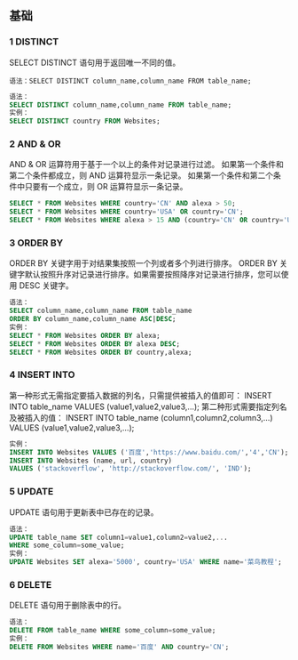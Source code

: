 ## 基础

### 1 DISTINCT

SELECT DISTINCT 语句用于返回唯一不同的值。

```
语法：SELECT DISTINCT column_name,column_name FROM table_name;
```

```sql
语法：
SELECT DISTINCT column_name,column_name FROM table_name;
实例：
SELECT DISTINCT country FROM Websites;
```



### 2 AND & OR

AND & OR 运算符用于基于一个以上的条件对记录进行过滤。
如果第一个条件和第二个条件都成立，则 AND 运算符显示一条记录。
如果第一个条件和第二个条件中只要有一个成立，则 OR 运算符显示一条记录。

```sql
SELECT * FROM Websites WHERE country='CN' AND alexa > 50;
SELECT * FROM Websites WHERE country='USA' OR country='CN';
SELECT * FROM Websites WHERE alexa > 15 AND (country='CN' OR country='USA');
```



### 3 ORDER BY

ORDER BY 关键字用于对结果集按照一个列或者多个列进行排序。
ORDER BY 关键字默认按照升序对记录进行排序。如果需要按照降序对记录进行排序，您可以使用 DESC 关键字。

```sql
语法：
SELECT column_name,column_name FROM table_name
ORDER BY column_name,column_name ASC|DESC;
实例：
SELECT * FROM Websites ORDER BY alexa;
SELECT * FROM Websites ORDER BY alexa DESC;
SELECT * FROM Websites ORDER BY country,alexa;
```



### 4 INSERT INTO

第一种形式无需指定要插入数据的列名，只需提供被插入的值即可：
INSERT INTO table_name VALUES (value1,value2,value3,...);
第二种形式需要指定列名及被插入的值：
INSERT INTO table_name (column1,column2,column3,...) VALUES (value1,value2,value3,...);

```sql
实例：
INSERT INTO Websites VALUES ('百度','https://www.baidu.com/','4','CN');
INSERT INTO Websites (name, url, country)
VALUES ('stackoverflow', 'http://stackoverflow.com/', 'IND');
```



### 5 UPDATE

UPDATE 语句用于更新表中已存在的记录。

```sql
语法：
UPDATE table_name SET column1=value1,column2=value2,...
WHERE some_column=some_value;
实例：
UPDATE Websites SET alexa='5000', country='USA' WHERE name='菜鸟教程';
```



### 6 DELETE

DELETE 语句用于删除表中的行。

```sql
语法：
DELETE FROM table_name WHERE some_column=some_value;
实例：
DELETE FROM Websites WHERE name='百度' AND country='CN';
```

